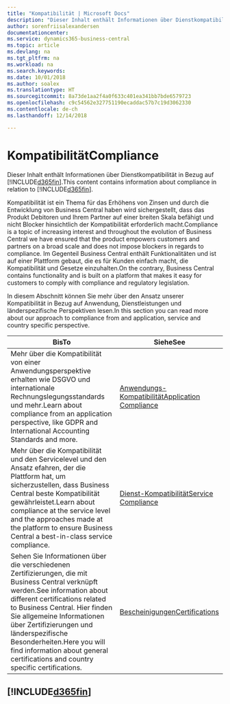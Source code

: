 ```yaml
---
title: "Kompatibilität | Microsoft Docs"
description: "Dieser Inhalt enthält Informationen über Dienstkompatibilität in Bezug auf Business Central."
author: sorenfriisalexandersen
documentationcenter: 
ms.service: dynamics365-business-central
ms.topic: article
ms.devlang: na
ms.tgt_pltfrm: na
ms.workload: na
ms.search.keywords: 
ms.date: 10/01/2018
ms.author: soalex
ms.translationtype: HT
ms.sourcegitcommit: 8a73de1aa2f4a0f633c401ea341bb7bde6579723
ms.openlocfilehash: c9c54562e327751190ecaddac57b7c19d3062330
ms.contentlocale: de-ch
ms.lasthandoff: 12/14/2018

---
```

# <a name="compliance"></a><span data-ttu-id="d2761-103">Kompatibilität</span><span class="sxs-lookup"><span data-stu-id="d2761-103">Compliance</span></span>
<span data-ttu-id="d2761-104">Dieser Inhalt enthält Informationen über Dienstkompatibilität in Bezug auf [!INCLUDE[d365fin](../includes/d365fin_md.md)].</span><span class="sxs-lookup"><span data-stu-id="d2761-104">This content contains information about compliance in relation to [!INCLUDE[d365fin](../includes/d365fin_md.md)].</span></span>  

<span data-ttu-id="d2761-105">Kompatibilität ist ein Thema für das Erhöhens von Zinsen und durch die Entwicklung von Business Central  haben wird sichergestellt, dass das Produkt Debitoren und Ihrem Partner auf einer breiten Skala befähigt und nicht Blocker hinsichtlich der Kompatibilität erforderlich macht.</span><span class="sxs-lookup"><span data-stu-id="d2761-105">Compliance is a topic of increasing interest and throughout the evolution of Business Central we have ensured that the product empowers customers and partners on a broad scale and does not impose blockers in regards to compliance.</span></span> <span data-ttu-id="d2761-106">Im Gegenteil Business Central enthält Funktionalitäten und ist auf einer Plattform gebaut, die es für Kunden einfach macht, die Kompatibilität und Gesetze einzuhalten.</span><span class="sxs-lookup"><span data-stu-id="d2761-106">On the contrary, Business Central contains functionality and is built on a platform that makes it easy for customers to comply with compliance and regulatory legislation.</span></span>

<span data-ttu-id="d2761-107">In diesem Abschnitt können Sie mehr über den Ansatz unserer Kompatibilität in Bezug auf Anwendung, Dienstleistungen und länderspezifische Perspektiven lesen.</span><span class="sxs-lookup"><span data-stu-id="d2761-107">In this section you can read more about our approach to compliance from and application, service and country specific perspective.</span></span>

|<span data-ttu-id="d2761-108">**Bis**</span><span class="sxs-lookup"><span data-stu-id="d2761-108">**To**</span></span>|<span data-ttu-id="d2761-109">**Siehe**</span><span class="sxs-lookup"><span data-stu-id="d2761-109">**See**</span></span>|  
|------------|-------------|  
|<span data-ttu-id="d2761-110">Mehr über die Kompatibilität von einer Anwendungsperspektive erhalten wie DSGVO und internationale Rechnungslegungsstandards und mehr.</span><span class="sxs-lookup"><span data-stu-id="d2761-110">Learn about compliance from an application perspective, like GDPR and International Accounting Standards and more.</span></span>|[<span data-ttu-id="d2761-111">Anwendungs-Kompatibilität</span><span class="sxs-lookup"><span data-stu-id="d2761-111">Application Compliance</span></span>](compliance-application-compliance.md)|  
|<span data-ttu-id="d2761-112">Mehr über die Kompatibilität und den Servicelevel und den Ansatz efahren, der die Plattform hat, um sicherzustellen, dass Business Central beste Kompatibilität gewährleistet.</span><span class="sxs-lookup"><span data-stu-id="d2761-112">Learn about compliance at the service level and the approaches made at the platform to ensure Business Central a best-in-class service compliance.</span></span>|[<span data-ttu-id="d2761-113">Dienst-Kompatibilität</span><span class="sxs-lookup"><span data-stu-id="d2761-113">Service Compliance</span></span>](compliance-service-compliance.md)|  
|<span data-ttu-id="d2761-114">Sehen Sie Informationen über die verschiedenen Zertifizierungen, die mit Business Central verknüpft werden.</span><span class="sxs-lookup"><span data-stu-id="d2761-114">See information about different certifications related to Business Central.</span></span> <span data-ttu-id="d2761-115">Hier finden Sie allgemeine Informationen über Zertifizierungen und länderspezifische Besonderheiten.</span><span class="sxs-lookup"><span data-stu-id="d2761-115">Here you will find information about general certifications and country specific certifications.</span></span>|[<span data-ttu-id="d2761-116">Bescheinigungen</span><span class="sxs-lookup"><span data-stu-id="d2761-116">Certifications</span></span>](compliance-certifications.md)|  

 ## [!INCLUDE[d365fin](../includes/free_trial_md.md)]  
 

